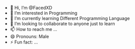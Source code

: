 - 👋 Hi, I’m @FacedXD
- 👀 I’m interested in Programming
- 🌱 I’m currently learning Different Programming Language
- 💞️ I’m looking to collaborate to anyone just to learn
- 📫 How to reach me ...
- 😄 Pronouns: Male
- ⚡ Fun fact: ...

<!---
FacedXD/FacedXD is a ✨ special ✨ repository because its `README.md` (this file) appears on your GitHub profile.
You can click the Preview link to take a look at your changes.
--->

